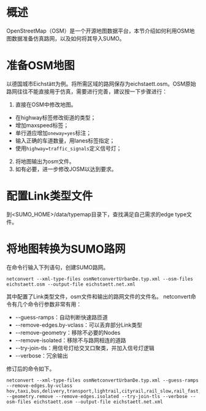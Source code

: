 # 概述
OpenStreetMap（OSM）是一个开源地图数据平台，本节介绍如何利用OSM地图数据准备仿真路网，以及如何将其导入SUMO。

# 准备OSM地图
以德国城市Eichstätt为例。将所需区域的路网保存为eichstaett.osm。OSM原始路网往往不能直接用于仿真，需要进行完善，建议按一下步骤进行：
1. 直接在OSM中修改地图。
 * 在highway标签修改街道的类型；
 * 增加maxspeed标签；
 * 单行道应增加`oneway=yes`标注；
 * 输入正确的车道数量，用lanes标签指定；
 * 使用`highway=traffic_signals`定义信号灯；
2. 将地图输出为osm文件。
3. 如有必要，进一步修改JOSM以达到要求。

# 配置Link类型文件
到<SUMO_HOME>/data/typemap目录下，查找满足自己需求的edge type文件。

# 将地图转换为SUMO路网
在命令行输入下列语句，创建SUMO路网。
```
netconvert --xml-type-files osmNetconvertUrbanDe.typ.xml --osm-files eichstaett.osm --output-file eichstaett.net.xml
```
其中配置了Link类型文件，osm文件和输出的路网文件的文件名。
netconvert命令有几个命令行参数非常有用：
* --guess-ramps：自动判断快速路匝道
* --remove-edges.by-vclass：可以丢弃部分Link类型
* --remove-geometry：移除不必要的Nodes
* --remove-isolated：移除不与路网相连的道路
* --try-join-tls：用信号灯给交叉口聚类，并加入信号灯逻辑
* --verbose：冗余输出

修订后的命令如下。
```
netconvert --xml-type-files osmNetconvertUrbanDe.typ.xml --guess-ramps --remove-edges.by-vclass hov,taxi,bus,delivery,transport,lightrail,cityrail,rail_slow,rail_fast,motorcycle,bicycle,pedestrian --geometry.remove --remove-edges.isolated --try-join-tls --verbose --osm-files eichstaett.osm --output-file eichstaett.net.xml
```
